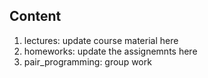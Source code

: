 ## Content
1. lectures: update course material here
2. homeworks: update the assignemnts here
3. pair_programming: group work

